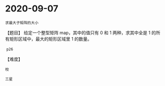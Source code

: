 # 2020-09-07

`求最大子矩阵的大小`

【题目】
给定一个整型矩阵 map，其中的值只有 0 和 1 两种，求其中全是 1 的所有矩形区域中，最大的矩形区域里 1 的数量。
​

​	`p26`

【难度】

`校 ` 

`三星`
